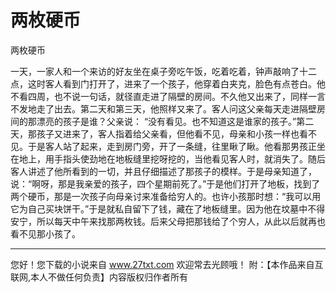 # 两枚硬币

两枚硬币 

一天，一家人和一个来访的好友坐在桌子旁吃午饭，吃着吃着，钟声敲响了十二点，这时客人看到门打开了，进来了一个孩子，他穿着白夹克，脸色有点苍白。他不看四周，也不说一句话，就径直走进了隔壁的房间。不久他又出来了，同样一言不发地走了出去。第二天和第三天，他照样又来了。客人问这父亲每天走进隔壁房间的那漂亮的孩子是谁？父亲说： 
“没有看见。也不知道这是谁家的孩子。”第二天，那孩子又进来了，客人指着给父亲看，但他看不见，母亲和小孩一样也看不见。于是客人站了起来，走到房门旁，开了一条缝，往里瞅了瞅。他看那男孩正坐在地上，用手指头使劲地在地板缝里挖呀挖的，当他看见客人时，就消失了。随后客人讲述了他所看到的一切，并且仔细描述了那孩子的模样。于是母亲知道了，说：“啊呀，那是我亲爱的孩子，四个星期前死了。”于是他们打开了地板，找到了两个硬币，那是一次孩子向母亲讨来准备给穷人的。也许小孩那时想：“我可以用它为自己买块饼干。”于是就私自留下了钱，藏在了地板缝里。因为他在坟墓中不得安宁，所以每天中午来找那两枚钱。后来父母把那钱给了个穷人，从此以后就再也看不见那小孩了。 

                  
--------------------
您好！您下载的小说来自 www.27txt.com 欢迎常去光顾哦！
附：【本作品来自互联网,本人不做任何负责】内容版权归作者所有